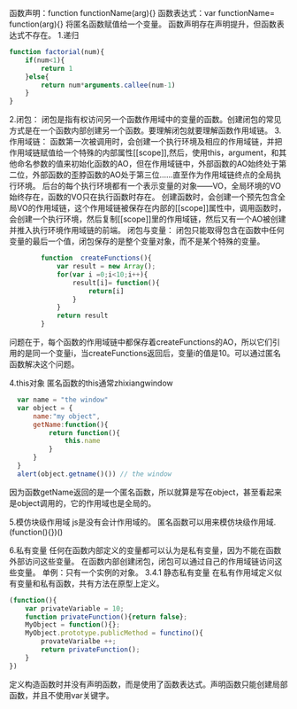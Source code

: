 函数声明：function functionName(arg){}
函数表达式：var functionName= function(arg){} 将匿名函数赋值给一个变量。
函数声明存在声明提升，但函数表达式不存在。
1.递归
```js
function factorial(num){
    if(num<1){
        return 1
    }else{
        return num*arguments.callee(num-1)
    }
}
```
2.闭包：
    闭包是指有权访问另一个函数作用域中的变量的函数。创建闭包的常见方式是在一个函数内部创建另一个函数。要理解闭包就要理解函数作用域链。
3.作用域链：
    函数第一次被调用时，会创建一个执行环境及相应的作用域链，并把作用域链赋值给一个特殊的内部属性[[scope]],然后，使用this，argument，和其他命名参数的值来初始化函数的AO，但在作用域链中，外部函数的AO始终处于第二位，外部函数的歪脖函数的AO处于第三位……直至作为作用域链终点的全局执行环境。
    后台的每个执行环境都有一个表示变量的对象——VO，全局环境的VO始终存在，函数的VO只在执行函数时存在。
    创建函数时，会创建一个预先包含全局VO的作用域链，这个作用域链被保存在内部的[[scope]]属性中，调用函数时，会创建一个执行环境，然后复制[[scope]]里的作用域链，然后又有一个AO被创建并推入执行环境作用域链的前端。
    闭包与变量：
    闭包只能取得包含在函数中任何变量的最后一个值，闭包保存的是整个变量对象，而不是某个特殊的变量。
```js
        function  createFunctions(){
            var result = new Array();
            for(var i =0;i<10;i++){
                result[i]= function(){
                    return[i]
                }
            }
            return result
        }
```
问题在于，每个函数的作用域链中都保存着createFunctions的AO，所以它们引用的是同一个变量i，当createFunctions返回后，变量i的值是10。可以通过匿名函数解决这个问题。

4.this对象
    匿名函数的this通常zhixiangwindow
```js
  var name = "the window"
  var object = {
      name:"my object",
      getName:function(){
          return function(){
              this.name
          }
      }
  }
  alert(object.getname()()) // the window
 ```
 因为函数getName返回的是一个匿名函数，所以就算是写在object，甚至看起来是object调用的，它的作用域也是全局的。

5.模仿块级作用域
    js是没有会计作用域的。
    匿名函数可以用来模仿块级作用域.
    (function(){})()

6.私有变量
    任何在函数内部定义的变量都可以认为是私有变量，因为不能在函数外部访问这些变量。
    在函数内部创建闭包，闭包可以通过自己的作用域链访问这些变量。
    单例：只有一个实例的对象。
    3.4.1 静态私有变量
    在私有作用域定义似有变量和私有函数，共有方法在原型上定义。
```js
(function(){
    var privateVariable = 10;
    function privateFunction(){return false};
    MyObject = function(){};
    MyObject.prototype.publicMethod = functino(){
        provateVarialbe ++;
        return privateFunction();
    }
})
```
定义构造函数时并没有声明函数，而是使用了函数表达式。声明函数只能创建局部函数，并且不使用var关键字。